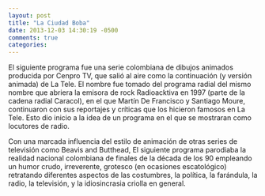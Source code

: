 ```yaml
---
layout: post
title: "La Ciudad Boba"
date: 2013-12-03 14:30:19 -0500
comments: true
categories: 
---
```


El siguiente programa fue una serie colombiana de dibujos animados producida por Cenpro TV, que salió al aire como la continuación (y versión animada) de La Tele. El nombre fue tomado del programa radial del mismo nombre que abriera la emisora de rock Radioacktiva en 1997 (parte de la cadena radial Caracol), en el que Martín De Francisco y Santiago Moure, continuaron con sus reportajes y críticas que los hicieron famosos en La Tele. Esto dio inicio a la idea de un programa en el que se mostraran como locutores de radio.

Con una marcada influencia del estilo de animación de otras series de televisión como Beavis and Butthead, El siguiente programa parodiaba la realidad nacional colombiana de finales de la década de los 90 empleando un humor crudo, irreverente, grotesco (en ocasiones escatológico) retratando diferentes aspectos de las costumbres, la política, la farándula, la radio, la televisión, y la idiosincrasia criolla en general.
